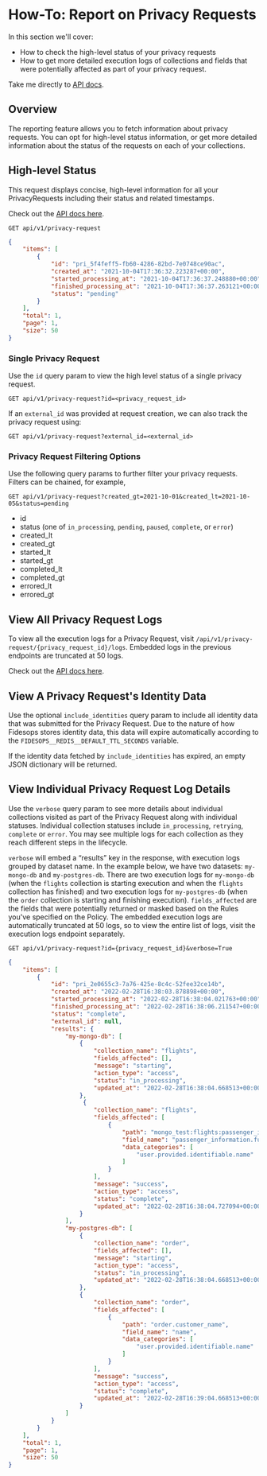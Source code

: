 # How-To: Report on Privacy Requests

In this section we'll cover:

- How to check the high-level status of your privacy requests
- How to get more detailed execution logs of collections and fields that were potentially affected as part of your privacy request.


Take me directly to [API docs](/fidesops/api#operations-Privacy_Requests-get_request_status_api_v1_privacy_request_get).


## Overview

The reporting feature allows you to fetch information about privacy requests. You can opt for high-level status 
information, or get more detailed information about the status of the requests on each of your collections.


## High-level Status


This request displays concise, high-level information for all your PrivacyRequests including their status and related timestamps.

Check out the [API docs here](/fidesops/api#operations-Privacy_Requests-get_request_status_api_v1_privacy_request_get).

`GET api/v1/privacy-request`

```json
{
    "items": [
        {
            "id": "pri_5f4feff5-fb60-4286-82bd-7e0748ce90ac",
            "created_at": "2021-10-04T17:36:32.223287+00:00",
            "started_processing_at": "2021-10-04T17:36:37.248880+00:00",
            "finished_processing_at": "2021-10-04T17:36:37.263121+00:00",
            "status": "pending"
        }
    ],
    "total": 1,
    "page": 1,
    "size": 50
}
```

### Single Privacy Request

Use the `id` query param to view the high level status of a single privacy request.

`GET api/v1/privacy-request?id=<privacy_request_id>`

If an `external_id` was provided at request creation, we can also track the privacy request using:

`GET api/v1/privacy-request?external_id=<external_id>`

### Privacy Request Filtering Options

Use the following query params to further filter your privacy requests.  Filters can be chained, for example, 

`GET api/v1/privacy-request?created_gt=2021-10-01&created_lt=2021-10-05&status=pending`

- id
- status (one of `in_processing`, `pending`, `paused`, `complete`, or `error`)
- created_lt
- created_gt
- started_lt
- started_gt
- completed_lt
- completed_gt
- errored_lt
- errored_gt


## View All Privacy Request Logs

To view all the execution logs for a Privacy Request, visit `/api/v1/privacy-request/{privacy_request_id}/logs`.
Embedded logs in the previous endpoints are truncated at 50 logs.

Check out the [API docs here](/fidesops/api#operations-Privacy_Requests-get_request_status_logs_api_v1_privacy_request__privacy_request_id__log_get).


## View A Privacy Request's Identity Data

Use the optional `include_identities` query param to include all identity data that was submitted for the Privacy Request. Due to the nature of how Fidesops stores identity data, this data will expire automatically according to the `FIDESOPS__REDIS__DEFAULT_TTL_SECONDS` variable.

If the identity data fetched by `include_identities` has expired, an empty JSON dictionary will be returned.

## View Individual Privacy Request Log Details

Use the `verbose` query param to see more details about individual collections visited as part of the Privacy Request along
with individual statuses. Individual collection statuses include `in_processing`, `retrying`, `complete` or `error`.
You may see multiple logs for each collection as they reach different steps in the lifecycle.  

`verbose` will embed a “results” key in the response, with execution logs grouped by dataset name.  In the example below,
we have two datasets: `my-mongo-db` and `my-postgres-db`. There are two execution logs for `my-mongo-db` (when the `flights` 
collection is starting execution and when the `flights` collection has finished) and two execution
logs for `my-postgres-db` (when the `order` collection is starting and finishing execution).  `fields_affected` are the fields
that were potentially returned or masked based on the Rules you've specified on the Policy. The embedded execution logs 
are automatically truncated at 50 logs, so to view the entire list of logs, visit the execution logs endpoint separately.

`GET api/v1/privacy-request?id={privacy_request_id}&verbose=True`

```json
{
    "items": [
        {
            "id": "pri_2e0655c3-7a76-425e-8c4c-52fee32ce14b",
            "created_at": "2022-02-28T16:38:03.878898+00:00",
            "started_processing_at": "2022-02-28T16:38:04.021763+00:00",
            "finished_processing_at": "2022-02-28T16:38:06.211547+00:00",
            "status": "complete",
            "external_id": null,
            "results": {
                "my-mongo-db": [
                    {
                        "collection_name": "flights",
                        "fields_affected": [],
                        "message": "starting",
                        "action_type": "access",
                        "status": "in_processing",
                        "updated_at": "2022-02-28T16:38:04.668513+00:00"
                    },
                     {
                        "collection_name": "flights",
                        "fields_affected": [
                            {
                                "path": "mongo_test:flights:passenger_information.full_name",
                                "field_name": "passenger_information.full_name",
                                "data_categories": [
                                    "user.provided.identifiable.name"
                                ]
                            }
                        ],
                        "message": "success",
                        "action_type": "access",
                        "status": "complete",
                        "updated_at": "2022-02-28T16:38:04.727094+00:00"
                    }
                ],
                "my-postgres-db": [
                    {
                        "collection_name": "order",
                        "fields_affected": [],
                        "message": "starting",
                        "action_type": "access",
                        "status": "in_processing",
                        "updated_at": "2022-02-28T16:38:04.668513+00:00"
                    },
                    {
                        "collection_name": "order",
                        "fields_affected": [
                            {
                                "path": "order.customer_name",
                                "field_name": "name",
                                "data_categories": [
                                    "user.provided.identifiable.name"
                                ]
                            }
                        ], 
                        "message": "success",
                        "action_type": "access",
                        "status": "complete",
                        "updated_at": "2022-02-28T16:39:04.668513+00:00"
                    }
                ]
            }
        }
    ],
    "total": 1,
    "page": 1,
    "size": 50
}


```
